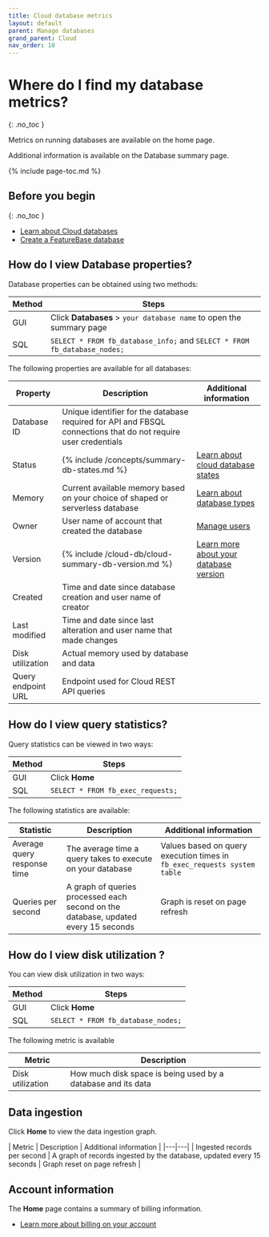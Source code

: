 ```yaml
---
title: Cloud database metrics
layout: default
parent: Manage databases
grand_parent: Cloud
nav_order: 10
---
```


# Where do I find my database metrics?
{: .no_toc }

Metrics on running databases are available on the home page.

Additional information is available on the Database summary page.

{% include page-toc.md %}

## Before you begin
{: .no_toc }

* [Learn about Cloud databases](/docs/cloud/cloud-databases/cloud-db-manage)
* [Create a FeatureBase database](/docs/cloud/cloud-databases/cloud-db-create-custom)

## How do I view Database properties?

Database properties can be obtained using two methods:

| Method | Steps |
|---|---|
| GUI | Click **Databases** > `your database name` to open the summary page |
| SQL | `SELECT * FROM fb_database_info;` and `SELECT * FROM fb_database_nodes;` |

The following properties are available for all databases:

| Property | Description | Additional information |
|---|---|---|
| Database ID | Unique identifier for the database required for API and FBSQL connections that do not require user credentials |
| Status | {% include /concepts/summary-db-states.md %} | [Learn about cloud database states](/docs/cloud/cloud-databases/cloud-db-states) |
| Memory | Current available memory based on your choice of shaped or serverless database | [Learn about database types](#what-types-of-database-can-i-create) |
| Owner | User name of account that created the database | [Manage users](/docs/cloud/cloud-users/cloud-users-manage) |
| Version | {% include /cloud-db/cloud-summary-db-version.md %} | [Learn more about your database version](/docs/cloud/cloud-databases/cloud-db-versions) |
| Created | Time and date since database creation and user name of creator |  |
| Last modified | Time and date since last alteration and user name that made changes |  |
| Disk utilization | Actual memory used by database and data |  |
| Query endpoint URL | Endpoint used for Cloud REST API queries |  |

## How do I view query statistics?

Query statistics can be viewed in two ways:

| Method | Steps |
|---|---|
| GUI | Click **Home** |
| SQL | `SELECT * FROM fb_exec_requests;` |

The following statistics are available:

| Statistic | Description | Additional information |
|---|---|---|
| Average query response time | The average time a query takes to execute on your database | Values based on query execution times in `fb_exec_requests system table` | [fb_exec_requests system table](/docs/sql-guide/system-tables/system-tables-home/#fb_exec_requests) |
| Queries per second | A graph of queries processed each second on the database, updated every 15 seconds | Graph is reset on page refresh |

## How do I view disk utilization ?

You can view disk utilization in two ways:

| Method | Steps |
|---|---|
| GUI | Click **Home** |
| SQL | `SELECT * FROM fb_database_nodes;` |

The following metric is available

| Metric | Description |
|---|---|
| Disk utilization | How much disk space is being used by a database and its data |

## Data ingestion

Click **Home** to view the data ingestion graph.

| Metric | Description | Additional information |
|---|---|
| Ingested records per second | A graph of records ingested by the database, updated every 15 seconds | Graph reset on page refresh |

## Account information

The **Home** page contains a summary of billing information.

* [Learn more about billing on your account](/docs/cloud/cloud-org-manage)
